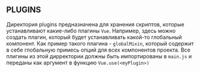 ## PLUGINS
Директория plugins предназначена для хранения скриптов, которые устанавливают какие-либо плагины `Vue`. Например, здесь можно создать
плагин, который будет устанавливать какой-то глобальный компонент. Как пример такого плагина - `globalMixin`, который содержит в себе глобальную примесь опций для всех компонентов проекта.
Все плигины из этой дирректории должны быть импортированы в `main.js` и переданы как аргумент в функцию `Vue.use(<myPlugin>)`
